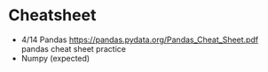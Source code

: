 # Cheatsheet
* 4/14 Pandas
  https://pandas.pydata.org/Pandas_Cheat_Sheet.pdf  
  pandas cheat sheet practice
* Numpy (expected)
